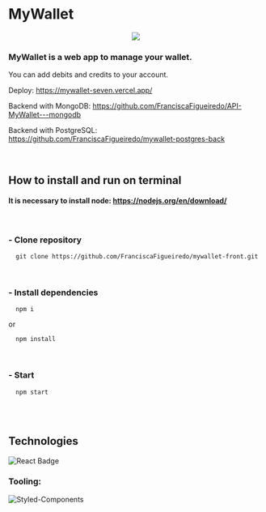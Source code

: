 # MyWallet

<p align="center" >
<img src='https://raw.githubusercontent.com/FranciscaFigueiredo/mywallet-front/feat/mongoIntegration/public/logo.jpeg' />
</p>


### MyWallet is a web app to manage your wallet.

You can add debits and credits to your account.

Deploy: https://mywallet-seven.vercel.app/

Backend with MongoDB: https://github.com/FranciscaFigueiredo/API-MyWallet---mongodb

Backend with PostgreSQL: https://github.com/FranciscaFigueiredo/mywallet-postgres-back

<br>

## How to install and run on terminal

#### It is necessary to install node: https://nodejs.org/en/download/

<br/>

### - Clone repository
```
  git clone https://github.com/FranciscaFigueiredo/mywallet-front.git
```

<br/>

### - Install dependencies

```
  npm i
```
or
```
  npm install
```

<br/>

### - Start

```
  npm start
```

<br/>


<br/>

## **Technologies**

![React Badge](https://img.shields.io/badge/React-20232A?style=for-the-badge&logo=react&logoColor=61DAFB)


### **Tooling:**
![Styled-Components](https://img.shields.io/badge/styled--components-DB7093?style=for-the-badge&logo=styled-components&logoColor=white)
